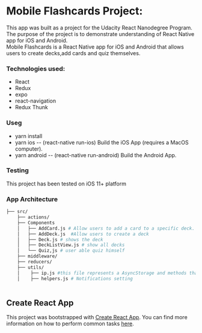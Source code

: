 # Mobile Flashcards Project:

This app was built as a  project for the Udacity React Nanodegree Program. The purpose of the project is to demonstrate understanding of React Native app for iOS and Android.
<br>
Mobile Flashcards is a React Native app for iOS and Android that allows users to create decks,add cards and quiz themselves.

### Technologies used:
 - React
 - Redux 
 - expo
 - react-navigation
 - Redux Thunk

### Useg
- yarn install
- yarn ios -- (react-native run-ios) Build the iOS App (requires a MacOS computer).
- yarn android -- (react-native run-android) Build the Android App.


### Testing
This project has been tested on iOS 11+ platform

### App Architecture
```bash
├── src/
    ├── actions/
    ├── Components
    │   ├── AddCard.js # Allow users to add a card to a specific deck.
    │   ├── AddDeck.js  #Allow users to create a deck
    │   ├── Deck.js # shows the deck
    │   ├── DeckListView.js # show all decks 
    │   └── Quiz,js # user able quiz himself
    ├── middleware/ 
    ├── reducers/ 
    ├── utils/ 
    │    ├── ip.js #this file represents a AsyncStorage and methods that let you access the data. 
    │    ├── helpers.js # Notifications setting
 
```
## Create React App

This project was bootstrapped with [Create React App](https://github.com/facebookincubator/create-react-app). You can find more information on how to perform common tasks [here](https://github.com/facebookincubator/create-react-app/blob/master/packages/react-scripts/template/README.md).
